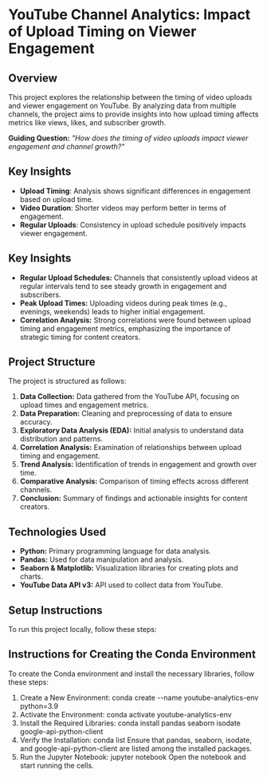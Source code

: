 # YouTube Channel Analytics: Impact of Upload Timing on Viewer Engagement

## Overview
This project explores the relationship between the timing of video uploads and viewer engagement on YouTube. By analyzing data from multiple channels, the project aims to provide insights into how upload timing affects metrics like views, likes, and subscriber growth.

**Guiding Question:** _"How does the timing of video uploads impact viewer engagement and channel growth?"_

## Key Insights
- **Upload Timing**: Analysis shows significant differences in engagement based on upload time.
- **Video Duration**: Shorter videos may perform better in terms of engagement.
- **Regular Uploads**: Consistency in upload schedule positively impacts viewer engagement.

## Key Insights
- **Regular Upload Schedules:** Channels that consistently upload videos at regular intervals tend to see steady growth in engagement and subscribers.
- **Peak Upload Times:** Uploading videos during peak times (e.g., evenings, weekends) leads to higher initial engagement.
- **Correlation Analysis:** Strong correlations were found between upload timing and engagement metrics, emphasizing the importance of strategic timing for content creators.

## Project Structure
The project is structured as follows:
1. **Data Collection:** Data gathered from the YouTube API, focusing on upload times and engagement metrics.
2. **Data Preparation:** Cleaning and preprocessing of data to ensure accuracy.
3. **Exploratory Data Analysis (EDA):** Initial analysis to understand data distribution and patterns.
4. **Correlation Analysis:** Examination of relationships between upload timing and engagement.
5. **Trend Analysis:** Identification of trends in engagement and growth over time.
6. **Comparative Analysis:** Comparison of timing effects across different channels.
7. **Conclusion:** Summary of findings and actionable insights for content creators.

## Technologies Used
- **Python:** Primary programming language for data analysis.
- **Pandas:** Used for data manipulation and analysis.
- **Seaborn & Matplotlib:** Visualization libraries for creating plots and charts.
- **YouTube Data API v3:** API used to collect data from YouTube.

## Setup Instructions
To run this project locally, follow these steps:

## Instructions for Creating the Conda Environment
To create the Conda environment and install the necessary libraries, follow these steps:

1. Create a New Environment:
   conda create --name youtube-analytics-env python=3.9
2. Activate the Environment:
   conda activate youtube-analytics-env
3. Install the Required Libraries:
   conda install pandas seaborn isodate google-api-python-client
4. Verify the Installation:
   conda list
   Ensure that pandas, seaborn, isodate, and google-api-python-client are listed among the installed packages.
5. Run the Jupyter Notebook:
   jupyter notebook
   Open the notebook and start running the cells.




